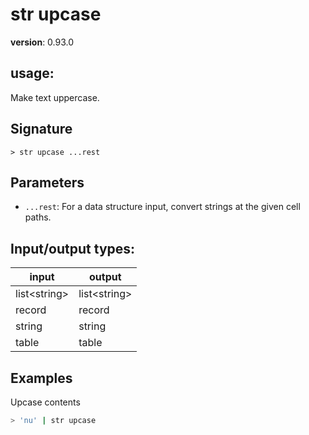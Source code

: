 # str upcase

**version**: 0.93.0

## **usage**:

Make text uppercase.

## Signature

`> str upcase ...rest`

## Parameters

- `...rest`: For a data structure input, convert strings at the given cell paths.

## Input/output types:

| input          | output         |
| -------------- | -------------- |
| list\<string\> | list\<string\> |
| record         | record         |
| string         | string         |
| table          | table          |

## Examples

Upcase contents

```bash
> 'nu' | str upcase
```
